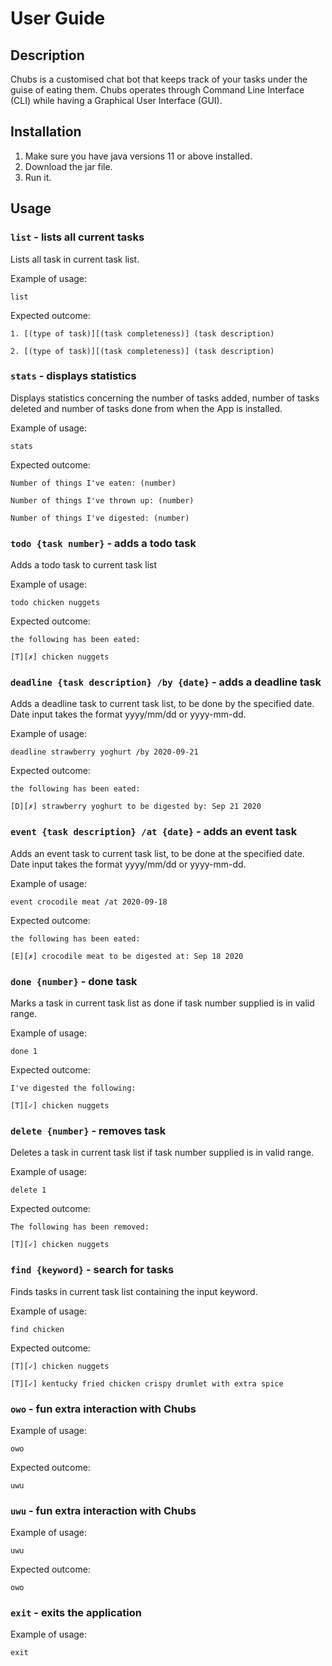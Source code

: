 # User Guide
## Description
Chubs is a customised chat bot that keeps track of your tasks under the guise of eating them. Chubs operates through
 Command Line Interface (CLI) while having a Graphical User Interface (GUI).

## Installation
1. Make sure you have java versions 11 or above installed.
2. Download the jar file.
3. Run it.

## Usage

### `list` - lists all current tasks

Lists all task in current task list.

Example of usage: 

`list`

Expected outcome:

`1. [(type of task)][(task completeness)] (task description)`

`2. [(type of task)][(task completeness)] (task description)`

### `stats` - displays statistics

Displays statistics concerning the number of tasks added, number of tasks deleted and number of tasks done from when
 the App is installed.

Example of usage: 

`stats`

Expected outcome:

`Number of things I've eaten: (number)`

`Number of things I've thrown up: (number)`

`Number of things I've digested: (number)`

### `todo {task number}` - adds a todo task

Adds a todo task to current task list

Example of usage: 

`todo chicken nuggets`

Expected outcome:

`the following has been eated:`

`[T][✗] chicken nuggets`

### `deadline {task description} /by {date}` - adds a deadline task

Adds a deadline task to current task list, to be done by the specified date.
Date input takes the format yyyy/mm/dd or yyyy-mm-dd.

Example of usage: 

`deadline strawberry yoghurt /by 2020-09-21`

Expected outcome:

`the following has been eated:`

`[D][✗] strawberry yoghurt to be digested by: Sep 21 2020`

### `event {task description} /at {date}` - adds an event task

Adds an event task to current task list, to be done at the specified date.
Date input takes the format yyyy/mm/dd or yyyy-mm-dd.

Example of usage: 

`event crocodile meat /at 2020-09-18`

Expected outcome:

`the following has been eated:`

`[E][✗] crocodile meat to be digested at: Sep 18 2020`

### `done {number}` - done task

Marks a task in current task list as done if task number supplied is in valid range.

Example of usage: 

`done 1`

Expected outcome:

`I've digested the following: `

`[T][✓] chicken nuggets`

### `delete {number}` - removes task

Deletes a task in current task list if task number supplied is in valid range.

Example of usage: 

`delete 1`

Expected outcome:

`The following has been removed:`

`[T][✓] chicken nuggets`

### `find {keyword}` - search for tasks

Finds tasks in current task list containing the input keyword.

Example of usage: 

`find chicken`

Expected outcome:

`[T][✓] chicken nuggets`

`[T][✓] kentucky fried chicken crispy drumlet with extra spice`


### `owo` - fun extra interaction with Chubs

Example of usage: 

`owo`

Expected outcome:

`uwu`

### `uwu` - fun extra interaction with Chubs

Example of usage: 

`uwu`

Expected outcome:

`owo`

### `exit` - exits the application

Example of usage: 

`exit`

